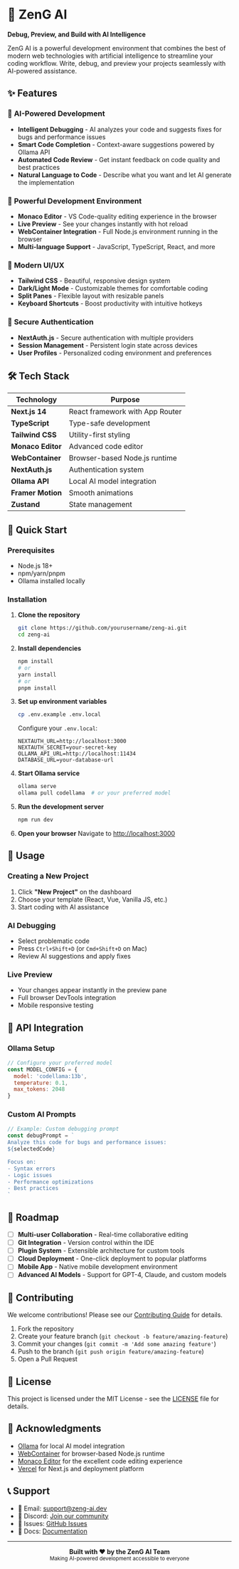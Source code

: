 # 🚀 ZenG AI

**Debug, Preview, and Build with AI Intelligence**

ZenG AI is a powerful development environment that combines the best of modern web technologies with artificial intelligence to streamline your coding workflow. Write, debug, and preview your projects seamlessly with AI-powered assistance.

## ✨ Features

### 🧠 **AI-Powered Development**
- **Intelligent Debugging** - AI analyzes your code and suggests fixes for bugs and performance issues
- **Smart Code Completion** - Context-aware suggestions powered by Ollama API
- **Automated Code Review** - Get instant feedback on code quality and best practices
- **Natural Language to Code** - Describe what you want and let AI generate the implementation

### 🔧 **Powerful Development Environment**
- **Monaco Editor** - VS Code-quality editing experience in the browser
- **Live Preview** - See your changes instantly with hot reload
- **WebContainer Integration** - Full Node.js environment running in the browser
- **Multi-language Support** - JavaScript, TypeScript, React, and more

### 🎨 **Modern UI/UX**
- **Tailwind CSS** - Beautiful, responsive design system
- **Dark/Light Mode** - Customizable themes for comfortable coding
- **Split Panes** - Flexible layout with resizable panels
- **Keyboard Shortcuts** - Boost productivity with intuitive hotkeys

### 🔐 **Secure Authentication**
- **NextAuth.js** - Secure authentication with multiple providers
- **Session Management** - Persistent login state across devices
- **User Profiles** - Personalized coding environment and preferences

## 🛠️ Tech Stack

| Technology | Purpose |
|------------|---------|
| **Next.js 14** | React framework with App Router |
| **TypeScript** | Type-safe development |
| **Tailwind CSS** | Utility-first styling |
| **Monaco Editor** | Advanced code editor |
| **WebContainer** | Browser-based Node.js runtime |
| **NextAuth.js** | Authentication system |
| **Ollama API** | Local AI model integration |
| **Framer Motion** | Smooth animations |
| **Zustand** | State management |

## 🚀 Quick Start

### Prerequisites
- Node.js 18+ 
- npm/yarn/pnpm
- Ollama installed locally

### Installation

1. **Clone the repository**
   ```bash
   git clone https://github.com/yourusername/zeng-ai.git
   cd zeng-ai
   ```

2. **Install dependencies**
   ```bash
   npm install
   # or
   yarn install
   # or
   pnpm install
   ```

3. **Set up environment variables**
   ```bash
   cp .env.example .env.local
   ```
   
   Configure your `.env.local`:
   ```env
   NEXTAUTH_URL=http://localhost:3000
   NEXTAUTH_SECRET=your-secret-key
   OLLAMA_API_URL=http://localhost:11434
   DATABASE_URL=your-database-url
   ```

4. **Start Ollama service**
   ```bash
   ollama serve
   ollama pull codellama  # or your preferred model
   ```

5. **Run the development server**
   ```bash
   npm run dev
   ```

6. **Open your browser**
   Navigate to [http://localhost:3000](http://localhost:3000)

## 📖 Usage

### Creating a New Project
1. Click **"New Project"** on the dashboard
2. Choose your template (React, Vue, Vanilla JS, etc.)
3. Start coding with AI assistance

### AI Debugging
- Select problematic code
- Press `Ctrl+Shift+D` (or `Cmd+Shift+D` on Mac)
- Review AI suggestions and apply fixes

### Live Preview
- Your changes appear instantly in the preview pane
- Full browser DevTools integration
- Mobile responsive testing

## 🔌 API Integration

### Ollama Setup
```javascript
// Configure your preferred model
const MODEL_CONFIG = {
  model: 'codellama:13b',
  temperature: 0.1,
  max_tokens: 2048
}
```

### Custom AI Prompts
```javascript
// Example: Custom debugging prompt
const debugPrompt = `
Analyze this code for bugs and performance issues:
${selectedCode}

Focus on:
- Syntax errors
- Logic issues  
- Performance optimizations
- Best practices
`
```

## 🎯 Roadmap

- [ ] **Multi-user Collaboration** - Real-time collaborative editing
- [ ] **Git Integration** - Version control within the IDE
- [ ] **Plugin System** - Extensible architecture for custom tools
- [ ] **Cloud Deployment** - One-click deployment to popular platforms
- [ ] **Mobile App** - Native mobile development environment
- [ ] **Advanced AI Models** - Support for GPT-4, Claude, and custom models

## 🤝 Contributing

We welcome contributions! Please see our [Contributing Guide](CONTRIBUTING.md) for details.

1. Fork the repository
2. Create your feature branch (`git checkout -b feature/amazing-feature`)
3. Commit your changes (`git commit -m 'Add some amazing feature'`)
4. Push to the branch (`git push origin feature/amazing-feature`)
5. Open a Pull Request

## 📝 License

This project is licensed under the MIT License - see the [LICENSE](LICENSE) file for details.

## 🌟 Acknowledgments

- [Ollama](https://ollama.ai/) for local AI model integration
- [WebContainer](https://webcontainers.io/) for browser-based Node.js runtime
- [Monaco Editor](https://microsoft.github.io/monaco-editor/) for the excellent code editing experience
- [Vercel](https://vercel.com/) for Next.js and deployment platform

## 📞 Support

- 📧 Email: support@zeng-ai.dev
- 💬 Discord: [Join our community](https://discord.gg/zeng-ai)
- 🐛 Issues: [GitHub Issues](https://github.com/yourusername/zeng-ai/issues)
- 📖 Docs: [Documentation](https://docs.zeng-ai.dev)

---

<div align="center">
  <strong>Built with ❤️ by the ZenG AI Team</strong>
  <br>
  <sub>Making AI-powered development accessible to everyone</sub>
</div>
